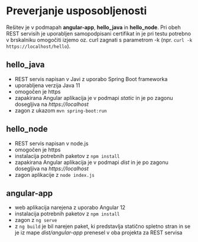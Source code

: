 # Preverjanje usposobljenosti
Rešitev je v podmapah **angular-app**, **hello_java** in **hello_node**. 
Pri obeh REST servisih je uporabljen samopodpisani certifikat in je pri testu potrebno v brskalniku omogočiti izjemo oz. curl zagnati s parametrom -k (npr. `curl -k https://localhost/hello`).

## hello_java
 - REST servis napisan v Javi z uporabo Spring Boot frameworka
 - uporabljena verzija Java 11
 - omogočen je https
 - zapakirana Angular aplikacija je v podmapi *static* in je po zagonu dosegljiva na *https://localhost*
 - zagon z ukazom `mvn spring-boot:run`

## hello_node
 - REST servis napisan v node.js
 - omogočen je https
 - instalacija potrebnih paketov z `npm install`
 - zapakirana Angular aplikacija je v podmapi *dist* in je po zagonu dosegljiva na *https://localhost*
 - zagon aplikacije z `node index.js`

## angular-app
- web aplikacija narejena z uporabo Angular 12
- instalacija potrebnih paketov z `npm install`
- zagon z `ng serve`
- z `ng build` je bil narejen paket, ki predstavlja statično spletno stran in se je iz mape *dist/angular-app* prenesel v oba projekta za REST servisa

